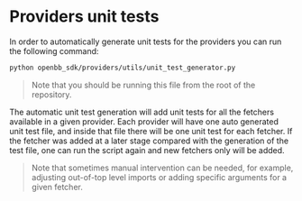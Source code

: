 # Providers unit tests

In order to automatically generate unit tests for the providers you can run the following command:

```bash
python openbb_sdk/providers/utils/unit_test_generator.py
```

> Note that you should be running this file from the root of the repository.

The automatic unit test generation will add unit tests for all the fetchers available in a given provider.
Each provider will have one auto generated unit test file, and inside that file there will be one unit test for each fetcher.
If the fetcher was added at a later stage compared with the generation of the test file, one can run the script again and new fetchers only will be added.

> Note that sometimes manual intervention can be needed, for example, adjusting out-of-top level imports or adding specific arguments for a given fetcher.
